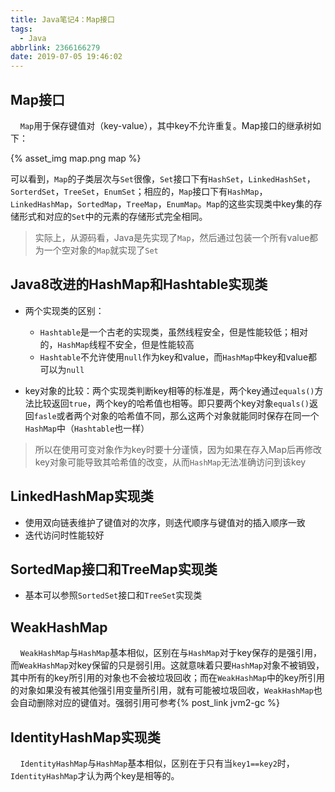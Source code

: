 ```yaml
---
title: Java笔记4：Map接口
tags:
  - Java
abbrlink: 2366166279
date: 2019-07-05 19:46:02
---
```


## Map接口

&#160;&#160;&#160;&#160;`Map`用于保存键值对（key-value），其中key不允许重复。Map接口的继承树如下：

{% asset_img map.png map %}

<!--more-->

可以看到，`Map`的子类层次与`Set`很像，`Set`接口下有`HashSet`，`LinkedHashSet`，`SorterdSet`，`TreeSet`，`EnumSet`；相应的，`Map`接口下有`HashMap`，`LinkedHashMap`，`SortedMap`，`TreeMap`，`EnumMap`。`Map`的这些实现类中key集的存储形式和对应的`Set`中的元素的存储形式完全相同。

> 实际上，从源码看，Java是先实现了`Map`，然后通过包装一个所有value都为一个空对象的`Map`就实现了`Set`

## Java8改进的HashMap和Hashtable实现类

* 两个实现类的区别：
  * `Hashtable`是一个古老的实现类，虽然线程安全，但是性能较低；相对的，`HashMap`线程不安全，但是性能较高
  * `Hashtable`不允许使用`null`作为key和value，而`HashMap`中key和value都可以为`null`

* key对象的比较：两个实现类判断key相等的标准是，两个key通过`equals()`方法比较返回`true`，两个key的哈希值也相等。即只要两个key对象`equals()`返回`fasle`或者两个对象的哈希值不同，那么这两个对象就能同时保存在同一个`HashMap`中（`Hashtable`也一样）

> 所以在使用可变对象作为key时要十分谨慎，因为如果在存入Map后再修改key对象可能导致其哈希值的改变，从而`HashMap`无法准确访问到该key

## LinkedHashMap实现类

* 使用双向链表维护了键值对的次序，则迭代顺序与键值对的插入顺序一致
* 迭代访问时性能较好

## SortedMap接口和TreeMap实现类

* 基本可以参照`SortedSet`接口和`TreeSet`实现类

## WeakHashMap

&#160;&#160;&#160;&#160;`WeakHashMap`与`HashMap`基本相似，区别在与`HashMap`对于key保存的是强引用，而`WeakHashMap`对key保留的只是弱引用。这就意味着只要`HashMap`对象不被销毁，其中所有的key所引用的对象也不会被垃圾回收；而在`WeakHashMap`中的key所引用的对象如果没有被其他强引用变量所引用，就有可能被垃圾回收，`WeakHashMap`也会自动删除对应的键值对。强弱引用可参考{% post_link jvm2-gc %}

## IdentityHashMap实现类

&#160;&#160;&#160;&#160;`IdentityHashMap`与`HashMap`基本相似，区别在于只有当`key1==key2`时，`IdentityHashMap`才认为两个key是相等的。
